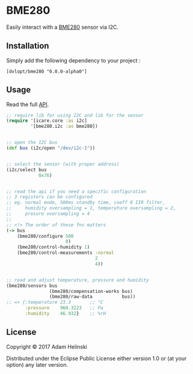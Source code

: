 # BME280

Easily interact with a [BME280](https://www.bosch-sensortec.com/bst/products/all_products/bme280)
sensor via I2C.

## Installation

Simply add the following dependency to your project :

    [dvlopt/bme280 "0.0.0-alpha0"]

## Usage

Read the full [API](https://dvlopt.github.io/doc/bme280.clj/).

```clj
;; require lib for using I2C and lib for the sensor
(require '[icare.core :as i2c]
         '[bme280.i2c :as bme280])


;; open the I2C bus
(def bus (i2c/open "/dev/i2c-1"))


;; select the sensor (with proper address)
(i2c/select bus
            0x76)


;; read the api if you need a specific configuration
;; 3 registers can be configured
;; eg. normal mode, 500ms standby time, coeff 0 IIR filter,
;;     humidity oversampling = 1, temperature oversampling = 2,
;;     presure oversampling = 4
;;
;; <!> The order of these fns matters
(-> bus
    (bme280/configure 500
                      0)
    (bme280/control-humidity 1)
    (bme280/control-measurements :normal
                                 2
                                 4))


;; read and adjust temperature, pressure and humidity
(bme280/sensors bus
                (bme280/compensation-works bus)
                (bme280/raw-data           bus))
;; => {:temperature 23.3       ;; °C
       :pressure    960.3223   ;; Pa
       :humidity    46.932}    ;; %rH
```

## License

Copyright © 2017 Adam Helinski

Distributed under the Eclipse Public License either version 1.0 or (at
your option) any later version.
